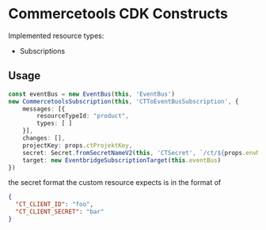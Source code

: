 # Commercetools CDK Constructs

Implemented resource types:
 * Subscriptions

## Usage

```typescript
const eventBus = new EventBus(this, 'EventBus')
new CommercetoolsSubscription(this, 'CTToEventBusSubscription', {
    messages: [{
        resourceTypeId: "product",
        types: [ ]
    }],
    changes: [],
    projectKey: props.ctProjektKey,
    secret: Secret.fromSecretNameV2(this, 'CTSecret', `/ct/${props.envName}/commercetools-subscription-mgmt`),
    target: new EventbridgeSubscriptionTarget(this.eventBus)
})

```

the secret format the custom resource expects is in the format of
```json
{
  "CT_CLIENT_ID": "foo",
  "CT_CLIENT_SECRET": "bar"
}
```
